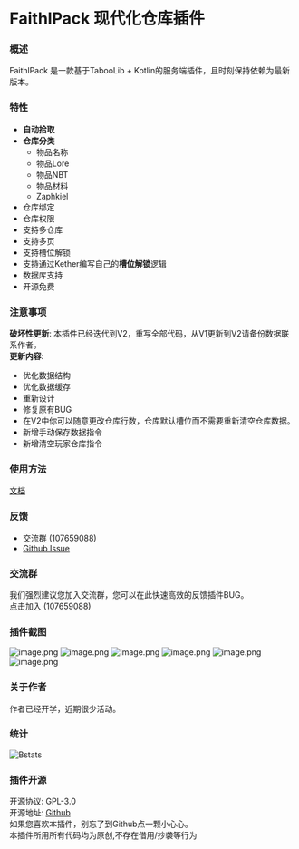 # FaithlPack 现代化仓库插件

### 概述
FaithlPack 是一款基于TabooLib + Kotlin的服务端插件，且时刻保持依赖为最新版本。

### 特性
- **自动拾取**
- **仓库分类**
  - 物品名称
  - 物品Lore
  - 物品NBT
  - 物品材料
  - Zaphkiel
- 仓库绑定
- 仓库权限
- 支持多仓库
- 支持多页
- 支持槽位解锁
- 支持通过Kether编写自己的**槽位解锁**逻辑
- 数据库支持
- 开源免费

### 注意事项
**破坏性更新**: 本插件已经迭代到V2，重写全部代码，从V1更新到V2请备份数据联系作者。  
**更新内容**:
- 优化数据结构
- 优化数据缓存
- 重新设计
- 修复原有BUG
- 在V2中你可以随意更改仓库行数，仓库默认槽位而不需要重新清空仓库数据。
- 新增手动保存数据指令
- 新增清空玩家仓库指令

### 使用方法
[文档](https://pack.faithl.com)

### 反馈
- [交流群](https://jq.qq.com/?_wv=1027&k=zYnpVX42) (107659088)
- [Github Issue](https://github.com/Leosouthey/FaithlPack/issues)

### 交流群
我们强烈建议您加入交流群，您可以在此快速高效的反馈插件BUG。  
[点击加入](https://jq.qq.com/?_wv=1027&k=zYnpVX42) (107659088)

### 插件截图
![image.png](https://attachment.mcbbs.net/public/resource/6760524e-b605-4e21-853c-def7969f0f2b.png)
![image.png](https://attachment.mcbbs.net/public/resource/6b6baf5a-d032-4a7f-b2f8-b26c50904524.png)
![image.png](https://attachment.mcbbs.net/public/resource/84cc510d-93f2-4e93-a2bb-4920f40def21.png)
![image.png](https://attachment.mcbbs.net/public/resource/310cd0ca-263d-4dfe-affa-5369e6bdff3f.png)
![image.png](https://attachment.mcbbs.net/public/resource/00cd0718-85d7-4410-be54-3f07d53889c9.png)
![image.png](https://attachment.mcbbs.net/public/resource/47fdae37-099b-4cff-a3ab-56fdceb12aa8.png)

### 关于作者
作者已经开学，近期很少活动。

### 统计
![Bstats](https://bstats.org/signatures/bukkit/FaithlPack.svg)

### 插件开源
开源协议: GPL-3.0  
开源地址: [Github](https://github.com/Leosouthey/FaithlPack/)  
如果您喜欢本插件，别忘了到Github点一颗小心心。  
本插件所用所有代码均为原创,不存在借用/抄袭等行为  